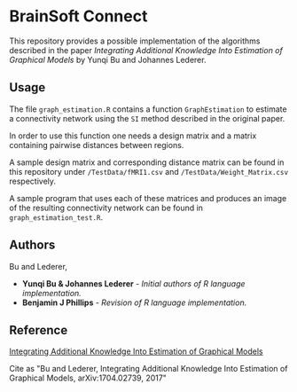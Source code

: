 # BrainSoft Connect

This repository provides a possible implementation of the algorithms
 described in the paper
*Integrating Additional Knowledge Into Estimation of Graphical Models* by
Yunqi Bu and Johannes Lederer.

## Usage

The file `graph_estimation.R` contains a function `GraphEstimation` to estimate
 a connectivity network using the `SI` method described in the original paper.

In order to use this function one needs a design matrix and a matrix containing
 pairwise distances between regions.

A sample design matrix and corresponding distance matrix can be found in this
repository under `/TestData/fMRI1.csv` and `/TestData/Weight_Matrix.csv` respectively.

A sample program that uses each of these matrices and produces an image of the resulting
connectivity network can be found in `graph_estimation_test.R`.

## Authors


Bu and Lederer, 

* **Yunqi Bu & Johannes Lederer** - *Initial authors of R language implementation.*
* **Benjamin J Phillips** - *Revision of R language implementation.*

## Reference

[Integrating Additional Knowledge Into Estimation of Graphical Models](https://arxiv.org/abs/1704.02739)

Cite as "Bu and Lederer, Integrating Additional Knowledge Into Estimation of Graphical Models, arXiv:1704.02739, 2017"
